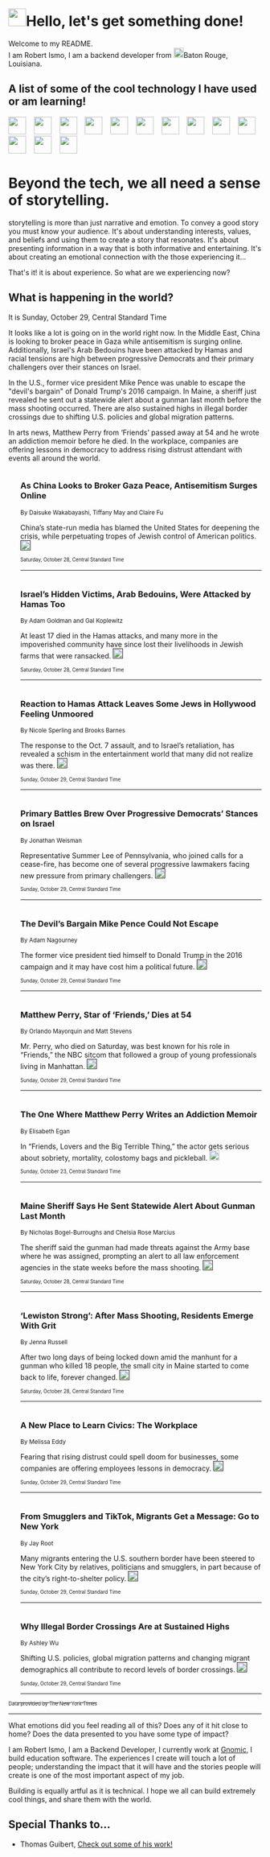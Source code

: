 <h1><img src="https://emojis.slackmojis.com/emojis/images/1643514375/3493/hot-coffee.gif?1643514375" width="35"/>Hello, let's get something done!</h1>

<p>Welcome to my README.<br/>
I am Robert Ismo, I am a backend developer from <img src="https://emojis.slackmojis.com/emojis/images/1638395689/50435/moulin_rouge.png?1638395689" width="20"/>Baton Rouge, Louisiana.</p>
<h2>A list of some of the cool technology I have used or am learning!</h2>
<p>
<img src="https://emojis.slackmojis.com/emojis/images/1643516091/21142/meow_bongotap.gif?1643516091" width="35" alt="">
<img src="https://img.shields.io/badge/Favorite%20Frontend%20Framework-SvelteKit-f83903" alt="">
<img src="https://img.shields.io/badge/Second%20Favorite-Vue-40b581" alt="">
<img src="https://img.shields.io/badge/Most%20Used%20Runtime-Nodejs-78b061" alt="">
<img src="https://emojis.slackmojis.com/emojis/images/1643517416/34482/fire.gif?1643517416" width="35" alt="">
<img src="https://img.shields.io/badge/Javascript%20But%20Better-Typescript-0078ca" alt="">
<img src="https://img.shields.io/badge/Favorite%20Language-Elixir-3e244d" alt="">
<img src="https://img.shields.io/badge/Containerize%20Everything-Docker-6ac9ef" alt="">
<img src="https://emojis.slackmojis.com/emojis/images/1643514596/5999/meow_party.gif?1643514596" width="35" alt="">
<img src="https://img.shields.io/badge/API%20Love%20Language-Graphql-de32a5" alt="">
<img src="https://img.shields.io/badge/Our%20Favorite%20Version%20Controller-Git-e94f33" alt="">
<img src="https://img.shields.io/badge/Favorite%20Database-Redis-d42d1d" alt="">
<img src="https://emojis.slackmojis.com/emojis/images/1643514559/5584/deployparrot.gif?1643514559" width="35" alt="">
<img src="https://img.shields.io/badge/Container%20Interstate-RabbitMQ-f66200" alt="">
<img src="https://img.shields.io/badge/Gotta%20Learn-Kubernetes-316adf" alt="">
<img src="https://img.shields.io/badge/Really%20Mature%20Now-WASM-654fef" alt="">
<img src="https://emojis.slackmojis.com/emojis/images/1666642497/61942/dance_vibe.gif?1666642497" width="35" alt="">
<img src="https://img.shields.io/badge/For%20My%20M1-ARM64-657d96" alt="">
<img src="https://img.shields.io/badge/Loving%20This%20So%20Much-TailwindCSS-17bcb5" alt="">
<img src="https://img.shields.io/badge/Cool%20Build%20Tool-Vite-f9cb24" alt="">
<img src="https://emojis.slackmojis.com/emojis/images/1669231376/62819/working-on-it.gif?1669231376" width="35" alt="">
<img src="https://img.shields.io/badge/Fun%20and%20Easy%20Database-MongoDB-5f8c49" alt="">
<img src="https://img.shields.io/badge/JS%20Life%20Support-NPM-c73737" alt="">
<img src="https://img.shields.io/badge/I%20Liked%20It-DynamoDB-0073b9" alt="">
<img src="https://emojis.slackmojis.com/emojis/images/1643514045/46/question.gif?1643514045" width="35" alt="">
<img src="https://img.shields.io/badge/cool-React-60d6f9" alt="">
<img src="https://img.shields.io/badge/Future%20Big%20Project-Lambda-f37e00" alt="">
<img src="https://img.shields.io/badge/NPM%20But%20Better-PNPM-f1aa07" alt="">
<img src="https://emojis.slackmojis.com/emojis/images/1643514943/9662/fbwow.gif?1643514943" width="35" alt="">
<img src="https://img.shields.io/badge/First%20Language-C-662079" alt="">
<img src="https://img.shields.io/badge/Where%20I%20Deploy%20Frontend-Vercel-000000" alt="">
<img src="https://img.shields.io/badge/Who%20Does%20not%20Want%20an%20App-Swift-f9492a" alt="">
<img src="https://emojis.slackmojis.com/emojis/images/1643514058/151/javascript.png?1643514058" width="35" alt="">
<img src="https://img.shields.io/badge/cool-Python-fbd542" alt="">
<img src="https://img.shields.io/badge/Favorite%20Something-Stripe-656cdc" alt="">
<img src="https://img.shields.io/badge/Of%20Course-HTML5-ed6327" alt="">
<img src="https://emojis.slackmojis.com/emojis/images/1660415405/60731/bomb.gif?1660415405" width="35" alt="">
<img src="https://img.shields.io/badge/hate-CSS-2964ec" alt="">
<img src="https://img.shields.io/badge/Learning-CircleCI-141215" alt="">
<img src="https://img.shields.io/badge/Learning-Rust-fbbb3b" alt="">
<img src="https://emojis.slackmojis.com/emojis/images/1660415397/60712/writing-hand.gif?1660415397" width="35" alt="">
<img src="https://img.shields.io/badge/Dev%20Browser%20of%20Choice-Firefox-cc4e26" alt="">
<img src="https://img.shields.io/badge/Recoverying%20From%20Windows-UNIX-1781e3" alt="">
<img src="https://img.shields.io/badge/LOVE-LogSeq-90c1c2" alt="">
<img src="https://emojis.slackmojis.com/emojis/images/1643514066/223/kirby.gif?1643514066" width="35" alt="">
<img src="https://img.shields.io/badge/Daily%20Driver-MacOS-e6e6e8" alt="">
<img src="https://img.shields.io/badge/Git%20Server-Github-000000" alt="">
<img src="https://img.shields.io/badge/enjoyable-EC2-f17428" alt="">
<img src="https://emojis.slackmojis.com/emojis/images/1643514239/2069/excited.gif?1643514239" width="35" alt="">
</p>
<h1>Beyond the tech, we all need a sense of storytelling.</h1>
<p>storytelling is more than just narrative and emotion. To convey a good story you must know your audience. It's about understanding interests, values, and beliefs and using them to create a story that resonates. It's about presenting information in a way that is both informative and entertaining. It's about creating an emotional connection with the those experiencing it...</p>
<p>That's it! it is about experience. So what are we experiencing now?</p>
<h2>What is happening in the world?</h2>
<p>It is Sunday, October 29, Central Standard Time</p>
<p>
It looks like a lot is going on in the world right now. In the Middle East, China is looking to broker peace in Gaza while antisemitism is surging online. Additionally, Israel&#39;s Arab Bedouins have been attacked by Hamas and racial tensions are high between progressive Democrats and their primary challengers over their stances on Israel. 

In the U.S., former vice president Mike Pence was unable to escape the &quot;devil&#39;s bargain&quot; of Donald Trump&#39;s 2016 campaign. In Maine, a sheriff just revealed he sent out a statewide alert about a gunman last month before the mass shooting occurred. There are also sustained highs in illegal border crossings due to shifting U.S. policies and global migration patterns. 

In arts news, Matthew Perry from ‘Friends’ passed away at 54 and he wrote an addiction memoir before he died. In the workplace, companies are offering lessons in democracy to address rising distrust attendant with events all around the world.</p>
<ol>
<img src="https://img.shields.io/badge/-world-blue" alt="">
<h3>As China Looks to Broker Gaza Peace, Antisemitism Surges Online</h3>
<sub>By Daisuke Wakabayashi, Tiffany May and Claire Fu</sub>
<p>China’s state-run media has blamed the United States for deepening the crisis, while perpetuating tropes of Jewish control of American politics.  <a href=""><img src="https://developer.nytimes.com/files/poweredby_nytimes_30b.png?v=1583354208352" height="20"></a></p>
<sub><sub>Saturday, October 28, Central Standard Time</sub></sub>
<hr/>
<img src="https://img.shields.io/badge/-world-blue" alt="">
<h3>Israel’s Hidden Victims, Arab Bedouins, Were Attacked by Hamas Too</h3>
<sub>By Adam Goldman and Gal Koplewitz</sub>
<p>At least 17 died in the Hamas attacks, and many more in the impoverished community have since lost their livelihoods in Jewish farms that were ransacked.  <a href=""><img src="https://developer.nytimes.com/files/poweredby_nytimes_30b.png?v=1583354208352" height="20"></a></p>
<sub><sub>Saturday, October 28, Central Standard Time</sub></sub>
<hr/>
<img src="https://img.shields.io/badge/-business-blue" alt="">
<h3>Reaction to Hamas Attack Leaves Some Jews in Hollywood Feeling Unmoored</h3>
<sub>By Nicole Sperling and Brooks Barnes</sub>
<p>The response to the Oct. 7 assault, and to Israel’s retaliation, has revealed a schism in the entertainment world that many did not realize was there.  <a href=""><img src="https://developer.nytimes.com/files/poweredby_nytimes_30b.png?v=1583354208352" height="20"></a></p>
<sub><sub>Sunday, October 29, Central Standard Time</sub></sub>
<hr/>
<img src="https://img.shields.io/badge/-us-blue" alt="">
<h3>Primary Battles Brew Over Progressive Democrats’ Stances on Israel</h3>
<sub>By Jonathan Weisman</sub>
<p>Representative Summer Lee of Pennsylvania, who joined calls for a cease-fire, has become one of several progressive lawmakers facing new pressure from primary challengers.  <a href=""><img src="https://developer.nytimes.com/files/poweredby_nytimes_30b.png?v=1583354208352" height="20"></a></p>
<sub><sub>Sunday, October 29, Central Standard Time</sub></sub>
<hr/>
<img src="https://img.shields.io/badge/-us-blue" alt="">
<h3>The Devil’s Bargain Mike Pence Could Not Escape</h3>
<sub>By Adam Nagourney</sub>
<p>The former vice president tied himself to Donald Trump in the 2016 campaign and it may have cost him a political future.  <a href=""><img src="https://developer.nytimes.com/files/poweredby_nytimes_30b.png?v=1583354208352" height="20"></a></p>
<sub><sub>Sunday, October 29, Central Standard Time</sub></sub>
<hr/>
<img src="https://img.shields.io/badge/-arts-blue" alt="">
<h3>Matthew Perry, Star of ‘Friends,’ Dies at 54</h3>
<sub>By Orlando Mayorquin and Matt Stevens</sub>
<p>Mr. Perry, who died on Saturday, was best known for his role in “Friends,” the NBC sitcom that followed a group of young professionals living in Manhattan.  <a href=""><img src="https://developer.nytimes.com/files/poweredby_nytimes_30b.png?v=1583354208352" height="20"></a></p>
<sub><sub>Sunday, October 29, Central Standard Time</sub></sub>
<hr/>
<img src="https://img.shields.io/badge/-arts-blue" alt="">
<h3>The One Where Matthew Perry Writes an Addiction Memoir</h3>
<sub>By Elisabeth Egan</sub>
<p>In “Friends, Lovers and the Big Terrible Thing,” the actor gets serious about sobriety, mortality, colostomy bags and pickleball.  <a href="https://nyti.ms/3TtEmUs"><img src="https://developer.nytimes.com/files/poweredby_nytimes_30b.png?v=1583354208352" height="20"></a></p>
<sub><sub>Sunday, October 23, Central Standard Time</sub></sub>
<hr/>
<img src="https://img.shields.io/badge/-us-blue" alt="">
<h3>Maine Sheriff Says He Sent Statewide Alert About Gunman Last Month</h3>
<sub>By Nicholas Bogel-Burroughs and Chelsia Rose Marcius</sub>
<p>The sheriff said the gunman had made threats against the Army base where he was assigned, prompting an alert to all law enforcement agencies in the state weeks before the mass shooting.  <a href=""><img src="https://developer.nytimes.com/files/poweredby_nytimes_30b.png?v=1583354208352" height="20"></a></p>
<sub><sub>Saturday, October 28, Central Standard Time</sub></sub>
<hr/>
<img src="https://img.shields.io/badge/-us-blue" alt="">
<h3>‘Lewiston Strong’: After Mass Shooting, Residents Emerge With Grit</h3>
<sub>By Jenna Russell</sub>
<p>After two long days of being locked down amid the manhunt for a gunman who killed 18 people, the small city in Maine started to come back to life, forever changed.  <a href=""><img src="https://developer.nytimes.com/files/poweredby_nytimes_30b.png?v=1583354208352" height="20"></a></p>
<sub><sub>Saturday, October 28, Central Standard Time</sub></sub>
<hr/>
<img src="https://img.shields.io/badge/-world-blue" alt="">
<h3>A New Place to Learn Civics: The Workplace</h3>
<sub>By Melissa Eddy</sub>
<p>Fearing that rising distrust could spell doom for businesses, some companies are offering employees lessons in democracy.  <a href=""><img src="https://developer.nytimes.com/files/poweredby_nytimes_30b.png?v=1583354208352" height="20"></a></p>
<sub><sub>Sunday, October 29, Central Standard Time</sub></sub>
<hr/>
<img src="https://img.shields.io/badge/-nyregion-blue" alt="">
<h3>From Smugglers and TikTok, Migrants Get a Message: Go to New York</h3>
<sub>By Jay Root</sub>
<p>Many migrants entering the U.S. southern border have been steered to New York City by relatives, politicians and smugglers, in part because of the city’s right-to-shelter policy.  <a href=""><img src="https://developer.nytimes.com/files/poweredby_nytimes_30b.png?v=1583354208352" height="20"></a></p>
<sub><sub>Sunday, October 29, Central Standard Time</sub></sub>
<hr/>
<img src="https://img.shields.io/badge/-us-blue" alt="">
<h3>Why Illegal Border Crossings Are at Sustained Highs</h3>
<sub>By Ashley Wu</sub>
<p>Shifting U.S. policies, global migration patterns and changing migrant demographics all contribute to record levels of border crossings.  <a href=""><img src="https://developer.nytimes.com/files/poweredby_nytimes_30b.png?v=1583354208352" height="20"></a></p>
<sub><sub>Sunday, October 29, Central Standard Time</sub></sub>
<hr/>
</ol>
<a href="https://developer.nytimes.com"><sub><sub>Data provided by The New York Times</sub></sub></a>
<hr/>
<p>What emotions did you feel reading all of this? Does any of it hit close to home? Does the data presented to you have some type of impact?</p>
<p>I am Robert Ismo, I am a Backend Developer, I currently work at <a href="https://gnomic.education/">Gnomic</a>, I build education software. The experiences I create will touch a lot of people; understanding the impact that it will have and the stories people will create is one of the most important aspect of my job.</p>
<p>Building is equally artful as it is technical. I hope we all can build extremely cool things, and share them with the world.</p>
<h2>Special Thanks to...</h2>
<ul>
<li>Thomas Guibert, <a href="https://github.com/thmsgbrt/thmsgbrt">Check out some of his work!</a></li>
</ul>
